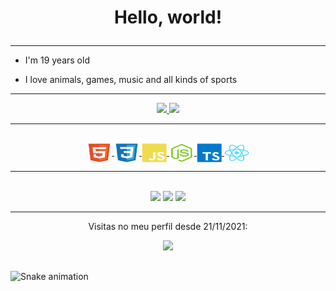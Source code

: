 # <p align="center">Hello, world!</p>

----------

- I'm 19 years old

* I love animals, games, music and all kinds of sports

-------------------------------------------

<div align="center">
  <a href="https://github.com/KayPina">
  <img height="165em"  src="https://github-readme-stats.vercel.app/api?username=KayPina&show_icons=true&theme=midnight-purple&include_all_commits=true&count_private=true"/>
  <img height="165em"  src="https://github-readme-stats.vercel.app/api/top-langs/?username=KayPina&&layout=compact&hide=shell&theme=midnight-purple"/>
</div>

  ---------------------------------

<div style="display: inline_block" align='center'> <br>
  <img align="center" alt="Kay-HTML" height="30" width="40" src="https://raw.githubusercontent.com/devicons/devicon/master/icons/html5/html5-original.svg">
  <img align="center" alt="Kay-CSS" height="30" width="40" src="https://raw.githubusercontent.com/devicons/devicon/master/icons/css3/css3-original.svg">
  <img align="center" alt="Kay-Js" height="30" width="40" src="https://raw.githubusercontent.com/devicons/devicon/master/icons/javascript/javascript-plain.svg">
  <img align="center" alt="Kay-NODE" height="30" width="40" src="https://raw.githubusercontent.com/devicons/devicon/master/icons/nodejs/nodejs-plain.svg">
  <img align="center" alt="Kay-NODE" height="30" width="40" src="https://raw.githubusercontent.com/devicons/devicon/master/icons/typescript/typescript-plain.svg">
  <img align="center" alt="KAY-React" height="30" width="40" src="https://raw.githubusercontent.com/devicons/devicon/master/icons/react/react-original.svg">
</div>   

  ---------------------------------


  <div  align="center"> <br>
  <a href="https://www.linkedin.com/in/kayllane-gomes/" target="_blank"><img src="https://img.shields.io/badge/-LinkedIn-%230077B5?style=for-the-badge&logo=linkedin&logoColor=white" target="_blank"></a>
  <a href="https://twitter.com/KayllanePina" target="_blank"><img src="https://img.shields.io/badge/Twitter-1DA1F2?style=for-the-badge&logo=twitter&logoColor=white" target="_blank"></a>
  <a href = "mailto:pinakayllane@gmail.com"><img src="https://img.shields.io/badge/Gmail-D14836?style=for-the-badge&logo=gmail&logoColor=white" target="_blank"></a>
  </div>
  
  ---------------------------------
  
  <div align="center">
    <p>Visitas no meu perfil desde 21/11/2021:</p>
    <p><img alingn="center" src="https://profile-counter.glitch.me/KayPina/count.svg"></p>
</div>

  ##

  ![Snake animation](https://github.com/KayPina/KayPina/blob/output/github-contribution-grid-snake.svg)

